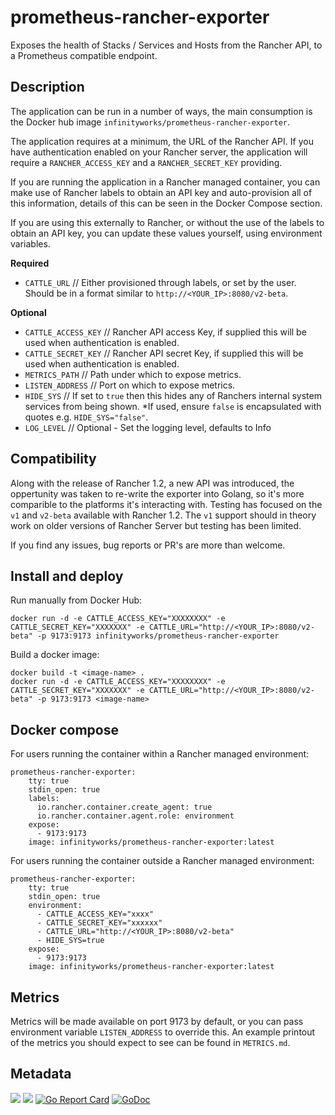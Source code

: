 # prometheus-rancher-exporter

Exposes the health of Stacks / Services and Hosts from the Rancher API, to a Prometheus compatible endpoint.


## Description

The application can be run in a number of ways, the main consumption is the Docker hub image `infinityworks/prometheus-rancher-exporter`.

The application requires at a minimum, the URL of the Rancher API. If you have authentication enabled on your Rancher server, the application will require a `RANCHER_ACCESS_KEY` and a `RANCHER_SECRET_KEY` providing.

If you are running the application in a Rancher managed container, you can make use of Rancher labels  to obtain an API key and auto-provision all of this information, details of this can be seen in the Docker Compose section.

If you are using this externally to Rancher, or without the use of the labels to obtain an API key, you can update these values yourself, using environment variables.

**Required**
* `CATTLE_URL` // Either provisioned through labels, or set by the user. Should be in a format similar to `http://<YOUR_IP>:8080/v2-beta`.

**Optional**
* `CATTLE_ACCESS_KEY`   // Rancher API access Key, if supplied this will be used when authentication is enabled.
* `CATTLE_SECRET_KEY`   // Rancher API secret Key, if supplied this will be used when authentication is enabled.
* `METRICS_PATH`        // Path under which to expose metrics.
* `LISTEN_ADDRESS`      // Port on which to expose metrics.
* `HIDE_SYS`            // If set to `true` then this hides any of Ranchers internal system services from being shown. *If used, ensure `false` is encapsulated with quotes e.g. `HIDE_SYS="false"`.
*	`LOG_LEVEL`           // Optional - Set the logging level, defaults to Info

## Compatibility

Along with the release of Rancher 1.2, a new API was introduced, the oppertunity was taken to re-write the exporter into Golang, so it's more comparible to the platforms it's interacting with. 
Testing has focused on the `v1` and `v2-beta` available with Rancher 1.2.  The `v1` support should in theory work on older versions of Rancher Server but testing has been limited.

If you find any issues, bug reports or PR's are more than welcome.

## Install and deploy

Run manually from Docker Hub:
```
docker run -d -e CATTLE_ACCESS_KEY="XXXXXXXX" -e CATTLE_SECRET_KEY="XXXXXXX" -e CATTLE_URL="http://<YOUR_IP>:8080/v2-beta" -p 9173:9173 infinityworks/prometheus-rancher-exporter
```

Build a docker image:
```
docker build -t <image-name> .
docker run -d -e CATTLE_ACCESS_KEY="XXXXXXXX" -e CATTLE_SECRET_KEY="XXXXXXX" -e CATTLE_URL="http://<YOUR_IP>:8080/v2-beta" -p 9173:9173 <image-name>
```

## Docker compose

For users running the container within a Rancher managed environment:
```
prometheus-rancher-exporter:
    tty: true
    stdin_open: true
    labels:
      io.rancher.container.create_agent: true
      io.rancher.container.agent.role: environment
    expose:
      - 9173:9173
    image: infinityworks/prometheus-rancher-exporter:latest
```

For users running the container outside a Rancher managed environment:
```
prometheus-rancher-exporter:
    tty: true
    stdin_open: true
    environment:
      - CATTLE_ACCESS_KEY="xxxx"
      - CATTLE_SECRET_KEY="xxxxxx"
      - CATTLE_URL="http://<YOUR_IP>:8080/v2-beta"
      - HIDE_SYS=true
    expose:
      - 9173:9173
    image: infinityworks/prometheus-rancher-exporter:latest
```


## Metrics

Metrics will be made available on port 9173 by default, or you can pass environment variable ```LISTEN_ADDRESS``` to override this.
An example printout of the metrics you should expect to see can be found in `METRICS.md`.


## Metadata
[![](https://images.microbadger.com/badges/version/infinityworks/prometheus-rancher-exporter.svg)](http://microbadger.com/images/infinityworks/prometheus-rancher-exporter "Get your own version badge on microbadger.com") [![](https://images.microbadger.com/badges/image/infinityworks/prometheus-rancher-exporter.svg)](http://microbadger.com/images/infinityworks/prometheus-rancher-exporter "Get your own image badge on microbadger.com")
[![Go Report Card](https://goreportcard.com/badge/github.com/infinityworks/prometheus-rancher-exporter)](https://goreportcard.com/report/github.com/infinityworks/prometheus-rancher-exporter)
[![GoDoc](https://godoc.org/github.com/infinityworks/prometheus-rancher-exporter?status.svg)](https://godoc.org/github.com/infinityworks/prometheus-rancher-exporter)
